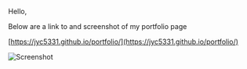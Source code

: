 Hello,

Below are a link to and screenshot of my portfolio page

[https://jyc5331.github.io/portfolio/](https://jyc5331.github.io/portfolio/)

![Screenshot](assets/images/screenshot-portfolio.png)